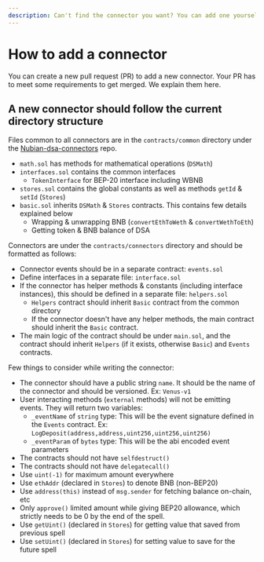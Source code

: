 ```yaml
---
description: Can't find the connector you want? You can add one yourself.
---
```


# How to add a connector

You can create a new pull request \(PR\) to add a new connector. Your PR has to meet some requirements to get merged. We explain them here.

## A new connector should follow the current directory structure

Files common to all connectors are in the `contracts/common` directory under the [Nubian-dsa-connectors](https://github.com/Open-Currency-Collective/Nubian-dsa-connectors) repo.

* `math.sol` has methods for mathematical operations \(`DSMath`\)
* `interfaces.sol` contains the common interfaces
  * `TokenInterface` for BEP-20 interface including WBNB
* `stores.sol` contains the global constants as well as methods `getId` & `setId` \(`Stores`\)
* `basic.sol` inherits `DSMath` & `Stores` contracts. This contains few details explained below
  * Wrapping & unwrapping BNB \(`convertEthToWeth` & `convertWethToEth`\)
  * Getting token & BNB balance of DSA

Connectors are under the `contracts/connectors` directory and should be formatted as follows:

* Connector events should be in a separate contract: `events.sol`
* Define interfaces in a separate file: `interface.sol`
* If the connector has helper methods & constants \(including interface instances\), this should be defined in a separate file: `helpers.sol`
  * `Helpers` contract should inherit `Basic` contract from the common directory
  * If the connector doesn't have any helper methods, the main contract should inherit the `Basic` contract.
* The main logic of the contract should be under `main.sol`, and the contract should inherit `Helpers` \(if it exists, otherwise `Basic`\) and `Events` contracts.

Few things to consider while writing the connector:

* The connector should have a public string `name`. It should be the name of the connector and should be versioned. Ex: `Venus-v1`
* User interacting methods \(`external` methods\) will not be emitting events. They will return two variables:
  * `_eventName` of `string` type: This will be the event signature defined in the `Events` contract. Ex: `LogDeposit(address,address,uint256,uint256,uint256)`
  * `_eventParam` of `bytes` type: This will be the abi encoded event parameters
* The contracts should not have `selfdestruct()`
* The contracts should not have `delegatecall()`
* Use `uint(-1)` for maximum amount everywhere
* Use `ethAddr` \(declared in `Stores`\) to denote BNB \(non-BEP20\)
* Use `address(this)` instead of `msg.sender` for fetching balance on-chain, etc
* Only `approve()` limited amount while giving BEP20 allowance, which strictly needs to be 0 by the end of the spell.
* Use `getUint()` \(declared in `Stores`\) for getting value that saved from previous spell
* Use `setUint()` \(declared in `Stores`\) for setting value to save for the future spell

